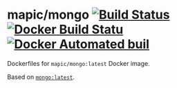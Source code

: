 # mapic/mongo [![Build Status](https://travis-ci.org/mapic/docker-mapic-mongo.svg?branch=master)](https://travis-ci.org/mapic/docker-mapic-mongo) [![Docker Build Statu](https://img.shields.io/docker/build/mapic/mongo.svg?style=flat-square)](https://hub.docker.com/r/mapic/mongo/) [![Docker Automated buil](https://img.shields.io/docker/automated/mapic/mongo.svg)](https://hub.docker.com/r/mapic/mongo/)

Dockerfiles for `mapic/mongo:latest` Docker image. 

Based on [`mongo:latest`](https://hub.docker.com/_/mongo/).
